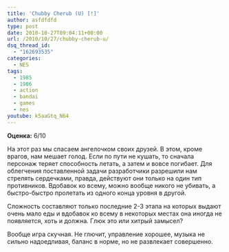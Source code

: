 ```yaml
---
title: 'Chubby Cherub (U) [!]'
author: asfdfdfd
type: post
date: 2010-10-27T09:04:11+00:00
url: /2010/10/27/chubby-cherub-u/
dsq_thread_id:
  - "162693535"
categories:
  - NES
tags:
  - 1985
  - 1986
  - action
  - bandai
  - games
  - nes
youtube: k5aaGtq_N64
---
```

**Оценка:** 6/10

На этот раз мы спасаем ангелочком своих друзей. В этом, кроме врагов, нам мешает голод. Если по пути не кушать, то сначала персонаж теряет способность летать, а затем и вовсе погибает. Для облегчения поставленной задачи разработчики разрешили нам стрелять сердечками, правда, действуют они только на один тип противников. Вдобавок ко всему, можно вообще никого не убивать, а быстро-быстро пролетать из одного конца уровня в другой.

Сложность составляют только последние 2-3 этапа на которых выдают очень мало еды и вдобавок ко всему в некоторых местах она иногда не появляется, хоть и должна. Глюк это или хитрый замысел?

Вообще игра скучная. Не глючит, управление хорошее, музыка не сильно надоедливая, баланс в норме, но не развлекает совершенно.